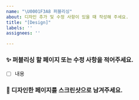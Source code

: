 ```yaml
---
name: "\U0001F3A8 퍼블리싱"
about: 디자인 추가 및 수정 사항이 있을 때 작성해 주세요.
title: "[Design]"
labels: ''
assignees: ''

---
```


### ✨ 퍼블리싱 할 페이지 또는 수정 사항을 적어주세요.
- [ ] 내용

### 📸 디자인한 페이지를 스크린샷으로 남겨주세요.
